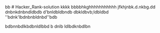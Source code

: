 bb # Hacker_Rank-solution
kkkk
bbbbhkghhhhhhhhhhh
jfkhjnbk.d.nkbg.dd
dnbnkdnbndldbdb
d'bnldbldbndb
dbkldbvb;ldbldbd
''bdnk'lbdnbnbldnbd''bdb

bdbnnbdlkbdbnldlbbd
b
dnlb
ldlbdknbdlbn
